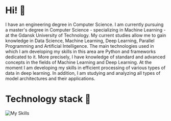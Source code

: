 # Hi! 🫡
I have an engineering degree in Computer Science. I am currently pursuing a master's degree in Computer Science - specializing in Machine Learning - at the Gdansk University of Technology. My current studies allow me to gain knowledge in Data Science, Machine Learning, Deep Learning, Parallel Programming and Artificial Intelligence. The main technologies used in which I am developing my skills in this area are Python and frameworks dedicated to it. More precisely, I have knowledge of standard and advanced concepts in the fields of Machine Learning and Deep Learning. At the moment I am developing my skills in efficient processing of various types of data in deep learning. In addition, I am studying and analyzing all types of model architectures and their applications.

# Technology stack 🧾
![My Skills](https://skillicons.dev/icons?i=python,r,pytorch,tensorflow,django,html,css,bootstrap,vscode,visualstudio,sqlite,git,github,c&perline=7)
